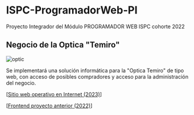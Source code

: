 # ISPC-ProgramadorWeb-PI

Proyecto Integrador del Módulo PROGRAMADOR WEB
ISPC cohorte 2022

## Negocio de la Optica "Temiro"

![optic](https://i.postimg.cc/6QpvKh4p/una-optica-negocio.jpg)

Se implementará una solución informática para la "Optica Temiro" de tipo web,
con acceso de posibles compradores y acceso para la administración del negocio.

[[Sitio web operativo en Internet (2023)](http://temiro.mywire.org)]

[[Frontend proyecto anterior (2022)](https://mariog130.github.io/ISPC-FullStack-2022/frontend/)]

